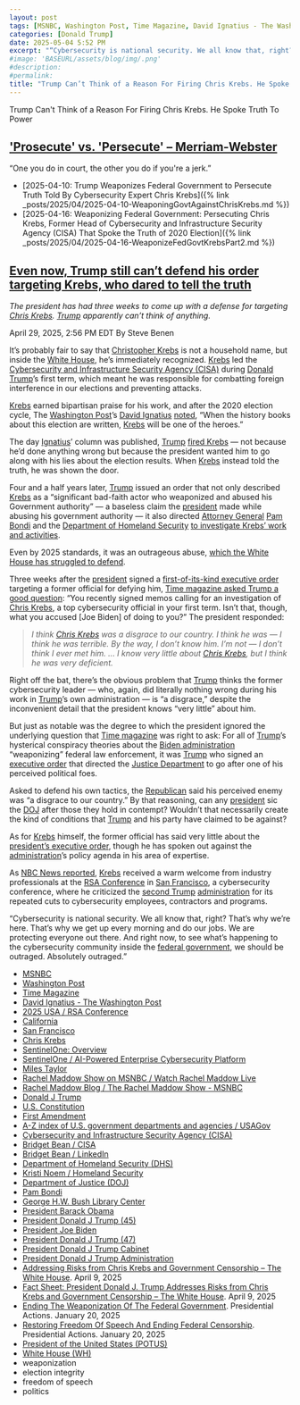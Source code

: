 ```yaml
---
layout: post
tags: [MSNBC, Washington Post, Time Magazine, David Ignatius - The Washington Post, 2025 USA / RSA Conference, California, San Francisco, Chris Krebs, SentinelOne –  Overview, SentinelOne / AI-Powered Enterprise Cybersecurity Platform, Miles Taylor, Rachel Maddow Show on MSNBC / Watch Rachel Maddow Live, Rachel Maddow Blog / The Rachel Maddow Show - MSNBC, Donald J Trump, U.S. Constitution, First Amendment, A-Z index of U.S. government departments and agencies / USAGov, Cybersecurity and Infrastructure Security Agency (CISA), Bridget Bean / CISA, Bridget Bean / LinkedIn, Department of Homeland Security (DHS), Kristi Noem / Homeland Security, Department of Justice (DOJ), Pam Bondi, George H.W. Bush Library Center, President Barack Obama, President Donald J Trump (45), President Joe Biden, President Donald J Trump (47), President Donald J Trump Cabinet, President Donald J Trump Administration, Addressing Risks from Chris Krebs and Government Censorship – The White House. April 9 2025, Fact Sheet –  President Donald J. Trump Addresses Risks from Chris Krebs and Government Censorship – The White House. April 9 2025, Ending The Weaponization Of The Federal Government. Presidential Actions. January 20 2025, Restoring Freedom Of Speech And Ending Federal Censorship. Presidential Actions. January 20 2025, President of the United States (POTUS), White House (WH), weaponization, election integrity, freedom of speech, politics]
categories: [Donald Trump]
date: 2025-05-04 5:52 PM
excerpt: "“Cybersecurity is national security. We all know that, right? That’s why we’re here. That’s why we get up every morning and do our jobs. We are protecting everyone out there. And right now, to see what’s happening to the cybersecurity community inside the federal government, we should be outraged. Absolutely outraged.” – Chris Krebs, Cybersecurity expert"
#image: 'BASEURL/assets/blog/img/.png'
#description:
#permalink:
title: "Trump Can’t Think of a Reason For Firing Chris Krebs. He Spoke Truth To Power, Which Trump Can’t Handle" 
---
```


Trump Can't Think of a Reason For Firing Chris Krebs. He Spoke Truth To Power
## ['Prosecute' vs. 'Persecute' – Merriam-Webster](https://www.merriam-webster.com/grammar/prosecuted-vs-persecuted-usage)

“One you do in court, the other you do if you're a jerk.”

- [2025-04-10: Trump Weaponizes Federal Government to Persecute Truth Told By Cybersecurity Expert Chris Krebs]({% link _posts/2025/04/2025-04-10-WeaponingGovtAgainstChrisKrebs.md %})
- [2025-04-16: Weaponizing Federal Government: Persecuting Chris Krebs, Former Head of Cybersecurity and Infrastructure Security Agency (CISA) That Spoke the Truth of 2020 Election]({% link _posts/2025/04/2025-04-16-WeaponizeFedGovtKrebsPart2.md %})

## [Even now, Trump still can’t defend his order targeting Krebs, who dared to tell the truth](https://www.msnbc.com/rachel-maddow-show/maddowblog/even-now-trump-still-cant-defend-order-targeting-krebs-dared-tell-trut-rcna203577)

*The president has had three weeks to come up with a defense for targeting [Chris Krebs](https://www.linkedin.com/in/christopherckrebs/). [Trump](https://www.donaldjtrump.com/) apparently can’t think of anything.*

April 29, 2025, 2:56 PM EDT
By Steve Benen

It’s probably fair to say that [Christopher Krebs](https://www.linkedin.com/in/christopherckrebs/) is not a household name, but inside the [White House](https://www.whitehouse.gov/), he’s immediately recognized. [Krebs](https://www.linkedin.com/in/christopherckrebs/) led the [Cybersecurity and Infrastructure Security Agency (CISA)](https://www.cisa.gov/) during [Donald Trump](https://www.donaldjtrump.com/)’s first term, which meant he was responsible for combatting foreign interference in our elections and preventing attacks.

[Krebs](https://www.linkedin.com/in/christopherckrebs/) earned bipartisan praise for his work, and after the 2020 election cycle, The [Washington Post](https://www.washingtonpost.com/)’s [David Ignatius](https://www.washingtonpost.com/people/david-ignatius/) [noted](https://www.washingtonpost.com/opinions/trump-and-his-supporters-are-discovering-how-hard-it-is-to-sabotage-election-results/2020/11/17/96d37bbe-290e-11eb-9b14-ad872157ebc9_story.html), “When the history books about this election are written, [Krebs](https://www.linkedin.com/in/christopherckrebs/) will be one of the heroes.”

The day [Ignatius](https://www.washingtonpost.com/people/david-ignatius/)’ column was published, [Trump](https://www.donaldjtrump.com/) [fired Krebs](https://www.msnbc.com/rachel-maddow-show/trump-fires-one-heroes-2020-telling-truth-n1248089) — not because he’d done anything wrong but because the president wanted him to go along with his lies about the election results. When [Krebs](https://www.linkedin.com/in/christopherckrebs/) instead told the truth, he was shown the door.

Four and a half years later, [Trump](https://www.donaldjtrump.com/) issued an order that not only described [Krebs](https://www.linkedin.com/in/christopherckrebs/) as a “significant bad-faith actor who weaponized and abused his Government authority” — a baseless claim the [president](https://www.whitehouse.gov/) made while abusing his government authority — it also directed [Attorney General](https://www.justice.gov/) [Pam Bondi](https://www.justice.gov/ag/staff-profile/meet-attorney-general) and the [Department of Homeland Security](https://www.dhs.gov/) [to investigate Krebs’ work and activities](https://www.msnbc.com/rachel-maddow-show/maddowblog/authoritarian-fashion-trump-orders-probes-two-ex-officials-defied-rcna200574).

Even by 2025 standards, it was an outrageous abuse, [which the White House has struggled to defend](https://www.msnbc.com/rachel-maddow-show/maddowblog/white-house-struggles-defend-trumps-orders-targeting-officials-defied-rcna201500).

Three weeks after the [president](https://www.whitehouse.gov/) signed a [first-of-its-kind executive order](https://www.msnbc.com/rachel-maddow-show/maddowblog/authoritarian-fashion-trump-orders-probes-two-ex-officials-defied-rcna200574) targeting a former official for defying him, [Time magazine asked Trump a good question](https://time.com/7280114/donald-trump-2025-interview-transcript/): “You recently signed memos calling for an investigation of [Chris Krebs](https://www.linkedin.com/in/christopherckrebs/), a top cybersecurity official in your first term. Isn’t that, though, what you accused [Joe Biden] of doing to you?” The president responded:

> *I think [Chris Krebs](https://www.linkedin.com/in/christopherckrebs/) was a disgrace to our country. I think he was — I think he was terrible. By the way, I don’t know him. I’m not — I don’t think I ever met him. ... I know very little about [Chris Krebs](https://www.linkedin.com/in/christopherckrebs/), but I think he was very deficient.*

Right off the bat, there’s the obvious problem that [Trump](https://www.donaldjtrump.com/) thinks the former cybersecurity leader — who, again, did literally nothing wrong during his work in [Trump](https://www.donaldjtrump.com/)’s own administration — is “a disgrace,” despite the inconvenient detail that the president knows “very little” about him.

But just as notable was the degree to which the president ignored the underlying question that [Time magazine](https://www.time.com/) was right to ask: For all of [Trump](https://www.donaldjtrump.com/)’s hysterical conspiracy theories about the [Biden administration](https://bidenwhitehouse.archives.gov/) “weaponizing” federal law enforcement, it was [Trump](https://www.donaldjtrump.com/) who signed an [executive order](https://www.whitehouse.gov/presidential-actions/2025/04/addressing-risks-from-chris-krebs-and-government-censorship/) that directed the [Justice Department](https://www.justice.gov/) to go after one of his perceived political foes.

Asked to defend his own tactics, the [Republican](https://www.gop.com/) said his perceived enemy was “a disgrace to our country.” By that reasoning, can any [president](https://www.whitehouse.gov/) sic the [DOJ](https://www.justice.gov/) after those they hold in contempt? Wouldn’t that necessarily create the kind of conditions that [Trump](https://www.donaldjtrump.com/) and his party have claimed to be against?

As for [Krebs](https://www.linkedin.com/in/christopherckrebs/) himself, the former official has said very little about the [president’s executive order](https://www.whitehouse.gov/presidential-actions/2025/04/addressing-risks-from-chris-krebs-and-government-censorship/), though he has spoken out against the [administration](https://www.whitehouse.gov/administration/)’s policy agenda in his area of expertise.

As [NBC News reported](https://www.nbcnews.com/politics/national-security/chris-krebs-speaks-cuts-trump-cuts-digital-defense-rcna203427), [Krebs](https://www.linkedin.com/in/christopherckrebs/) received a warm welcome from industry professionals at the [RSA Conference](https://www.rsaconference.com/usa) in [San Francisco](https://www.sf.gov/), a cybersecurity conference, where he criticized the [second Trump](https://www.donaldjtrump.com/) [administration](https://www.whitehouse.gov/administration/) for its repeated cuts to cybersecurity employees, contractors and programs.

“Cybersecurity is national security. We all know that, right? That’s why we’re here. That’s why we get up every morning and do our jobs. We are protecting everyone out there. And right now, to see what’s happening to the cybersecurity community inside the [federal government](https;//www.usa.gov/), we should be outraged. Absolutely outraged.”

- [MSNBC](https://www.msnbc.com/)
- [Washington Post](https://www.washingtonpost.com/)
- [Time Magazine](https://www.time.com/)
- [David Ignatius - The Washington Post](https://www.washingtonpost.com/people/david-ignatius/)
- [2025 USA / RSA Conference](https://www.rsaconference.com/usa)
- [California](https://www.ca.gov/)
- [San Francisco](https://www.sf.gov/)
- [Chris Krebs](https://www.linkedin.com/in/christopherckrebs/)
- [SentinelOne: Overview](https://www.linkedin.com/company/sentinelone/)
- [SentinelOne / AI-Powered Enterprise Cybersecurity Platform](https://www.sentinelone.com/)
- [Miles Taylor](https://www.linkedin.com/in/miles-taylor-65707671/)
- [Rachel Maddow Show on MSNBC / Watch Rachel Maddow Live](https://www.msnbc.com/rachel-maddow-show)
- [Rachel Maddow Blog / The Rachel Maddow Show - MSNBC](https://www.msnbc.com/maddowblog)
- [Donald J Trump](https://www.donaldjtrump.com/)
- [U.S. Constitution](https://constitution.congress.gov/)
- [First Amendment](https://constitution.congress.gov/constitution/amendment-1/)
- [A-Z index of U.S. government departments and agencies / USAGov](https://www.usa.gov/agency-index)
- [Cybersecurity and Infrastructure Security Agency (CISA)](https://www.cisa.gov/)
- [Bridget Bean / CISA](https://www.cisa.gov/about/leadership/bridget-bean)
- [Bridget Bean / LinkedIn](https://www.linkedin.com/in/bridget-bean/)
- [Department of Homeland Security (DHS)](https://www.dhs.gov/)
- [Kristi Noem / Homeland Security](https://www.dhs.gov/person/kristi-noem)
- [Department of Justice (DOJ)](https://www.justice.gov/)
- [Pam Bondi](https://www.justice.gov/ag/staff-profile/meet-attorney-general)
- [George H.W. Bush Library Center](https://www.bush41.org/)
- [President Barack Obama](https://obamawhitehouse.archives.gov/)
- [President Donald J Trump (45)](https://trumpwhitehouse.archives.gov/)
- [President Joe Biden](https://bidenwhitehouse.archives.gov/)
- [President Donald J Trump (47)](https://www.whitehouse.gov/administration/donald-j-trump/)
- [President Donald J Trump Cabinet](https://www.whitehouse.gov/administration/the-cabinet/)
- [President Donald J Trump Administration](https://www.whitehouse.gov/administration/)
- [Addressing Risks from Chris Krebs and Government Censorship – The White House](https://www.whitehouse.gov/presidential-actions/2025/04/addressing-risks-from-chris-krebs-and-government-censorship/). April 9, 2025
- [Fact Sheet: President Donald J. Trump Addresses Risks from Chris Krebs and Government Censorship – The White House](https://www.whitehouse.gov/fact-sheets/2025/04/fact-sheet-president-donald-j-trump-addresses-risks-from-chris-krebs-and-government-censorship/). April 9, 2025
- [Ending The Weaponization Of The Federal Government](https://www.whitehouse.gov/presidential-actions/2025/01/ending-the-weaponization-of-the-federal-government/). Presidential Actions. January 20, 2025
- [Restoring Freedom Of Speech And Ending Federal Censorship](https://www.whitehouse.gov/presidential-actions/2025/01/restoring-freedom-of-speech-and-ending-federal-censorship/). Presidential Actions. January 20, 2025
- [President of the United States (POTUS)](https://www.whitehouse.gov/)
- [White House (WH)](https://www.whitehouse.gov/)
- weaponization 
- election integrity 
- freedom of speech 
- politics 
